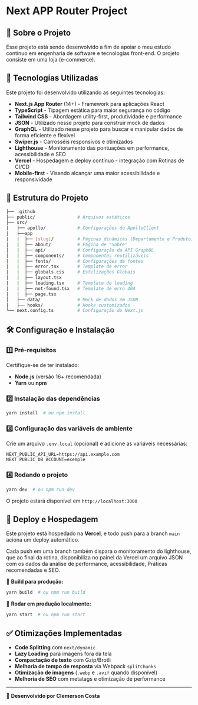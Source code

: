# Next APP Router Project

## 📌 Sobre o Projeto

Esse projeto está sendo desenvolvido a fim de apoiar o meu estudo contínuo em engenharia de software e tecnologias front-end. O projeto consiste em uma loja (e-commerce).

## 🚀 Tecnologias Utilizadas

Este projeto foi desenvolvido utilizando as seguintes tecnologias:

- **Next.js App Router** (14+) - Framework para aplicações React
- **TypeScript** - Tipagem estática para maior segurança no código
- **Tailwind CSS** - Abordagem utility-first, produtividade e performance
- **JSON** - Utilizado nesse projeto para construir mock de dados
- **GraphQL** - Utilizado nesse projeto para buscar e manipular dados de forma eficiente e flexível
- **Swiper.js** - Carrosséis responsivos e otimizados
- **Lighthouse** - Monitoramento das pontuações em performance, acessibilidade e SEO
- **Vercel** - Hospedagem e deploy contínuo - integração com Rotinas de CI/CD
- **Mobile-first** - Visando alcançar uma maior acessibilidade e responsividade

## 📂 Estrutura do Projeto

```bash
├── .github
├── public/                # Arquivos estáticos
├── src/
|   ├── apollo/            # Configurações do ApolloClient
|   ├──app
|   |  ├── [slug]/         # Páginas dinâmicas (Departamento e Produto)
|   |  ├── about/          # Página de "Sobre"
│   |  ├── api/            # Configuração da API GraphQL
|   |  ├── components/     # Componentes reutilizáveis
|   |  ├── fonts/          # Configurações de fontes
|   |  ├── error.tsx       # Template de error
|   |  ├── globals.css     # Estilizações Globais
|   |  ├── layout.tsx       
|   |  ├── loading.tsx     # Template de loading
|   |  ├── not-found.tsx   # Template de erro 404
|   |  ├── page.tsx         
│   ├── data/              # Mock de dados em JSON
|   ├── hooks/             # Hooks customizados
└── next.config.ts         # Configuração do Next.js
```



## 🛠️ Configuração e Instalação

### **1️⃣ Pré-requisitos**

Certifique-se de ter instalado:

- **Node.js** (versão 16+ recomendada)
- **Yarn** ou **npm**

### **2️⃣ Instalação das dependências**

```bash
yarn install  # ou npm install
```

### **3️⃣ Configuração das variáveis de ambiente**

Crie um arquivo `.env.local` (opcional) e adicione as variáveis necessárias:

```env
NEXT_PUBLIC_API_URL=https://api.example.com
NEXT_PUBLIC_DB_ACCOUNT=exemple
```

### **4️⃣ Rodando o projeto**

```bash
yarn dev  # ou npm run dev
```

O projeto estará disponível em `http://localhost:3000`

## 🚀 Deploy e Hospedagem

Este projeto está hospedado na **Vercel**, e todo push para a branch `main` aciona um deploy automático.

Cada push em uma branch também dispara o monitoramento do lighthouse, que ao final da rotina, disponibiliza no painel da Vercel
um arquivo JSON com os dados da análise de performance, acessibilidade, Práticas recomendadas e SEO. 

📌 **Build para produção:**

```bash
yarn build  # ou npm run build
```

📌 **Rodar em produção localmente:**

```bash
yarn start  # ou npm run start
```

## ✅ Otimizações Implementadas

- **Code Splitting** com `next/dynamic`
- **Lazy Loading** para imagens fora da tela
- **Compactação de texto** com Gzip/Brotli
- **Melhoria de tempo de resposta** via Webpack `splitChunks`
- **Otimização de imagens** (`.webp` e `.avif` quando disponível)
- **Melhoria de SEO** com metatags e otimização de performance

---

🚀 **Desenvolvido por Clemerson Costa**

